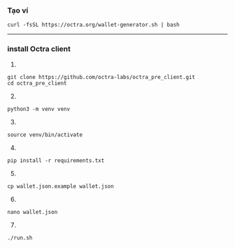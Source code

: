 


### Tạo ví

```
curl -fsSL https://octra.org/wallet-generator.sh | bash
```

--------------
### install Octra client
1.
```
git clone https://github.com/octra-labs/octra_pre_client.git
cd octra_pre_client
```
2.
```
python3 -m venv venv
```
3.
```
source venv/bin/activate
```
4.
```
pip install -r requirements.txt
```
5.
```
cp wallet.json.example wallet.json
```
6.
```
nano wallet.json
```
7.
```
./run.sh
```

